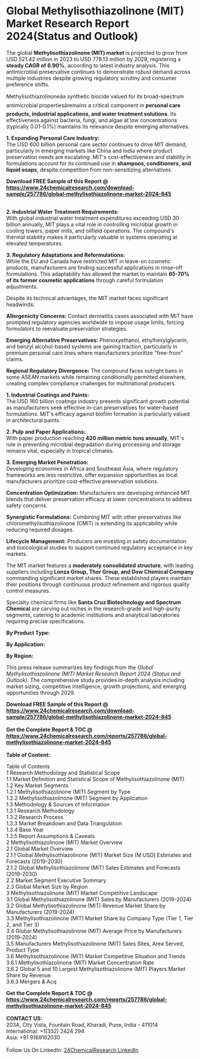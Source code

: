 <h1>Global Methylisothiazolinone (MIT) Market Research Report 2024(Status and Outlook)</h1><p>The global <strong>Methylisothiazolinone (MIT) market</strong> is projected to grow from USD 521.42 million in 2023 to USD 778.13 million by 2029, registering a <strong>steady CAGR of 6.90%</strong>, according to latest industry analysis. This antimicrobial preservative continues to demonstrate robust demand across multiple industries despite growing regulatory scrutiny and consumer preference shifts.</p><p>Methylisothiazolinoneâa synthetic biocide valued for its broad-spectrum antimicrobial propertiesâremains a critical component in <strong>personal care products, industrial applications, and water treatment solutions</strong>. Its effectiveness against bacteria, fungi, and algae at low concentrations (typically 0.01-0.1%) maintains its relevance despite emerging alternatives.</p><p><strong>1. Expanding Personal Care Industry:</strong><br>
The USD 600 billion personal care sector continues to drive MIT demand, particularly in emerging markets like China and India where product preservation needs are escalating. MIT's cost-effectiveness and stability in formulations account for its continued use in <strong>shampoos, conditioners, and liquid soaps</strong>, despite competition from non-sensitizing alternatives.</p><div><b>Download FREE Sample of this Report @ 
            <a href="https://www.24chemicalresearch.com/download-sample/257786/global-methylisothiazolinone-market-2024-845">
            https://www.24chemicalresearch.com/download-sample/257786/global-methylisothiazolinone-market-2024-845</a></b></div><br><p><strong>2. Industrial Water Treatment Requirements:</strong><br>
With global industrial water treatment expenditures exceeding USD 30 billion annually, MIT plays a vital role in controlling microbial growth in cooling towers, paper mills, and oilfield operations. The compound's thermal stability makes it particularly valuable in systems operating at elevated temperatures.</p><p><strong>3. Regulatory Adaptations and Reformulations:</strong><br>
While the EU and Canada have restricted MIT in leave-on cosmetic products, manufacturers are finding successful applications in rinse-off formulations. This adaptability has allowed the market to maintain <strong>65-70% of its former cosmetic applications</strong> through careful formulation adjustments.</p><p>Despite its technical advantages, the MIT market faces significant headwinds:</p><p><strong>Allergenicity Concerns:</strong> Contact dermatitis cases associated with MIT have prompted regulatory agencies worldwide to impose usage limits, forcing formulators to reevaluate preservation strategies.</p><p><strong>Emerging Alternative Preservatives:</strong> Phenoxyethanol, ethylhexylglycerin, and benzyl alcohol-based systems are gaining traction, particularly in premium personal care lines where manufacturers prioritize "free-from" claims.</p><p><strong>Regional Regulatory Divergence:</strong> The compound faces outright bans in some ASEAN markets while remaining conditionally permitted elsewhere, creating complex compliance challenges for multinational producers.</p><p><strong>1. Industrial Coatings and Paints:</strong><br>
The USD 160 billion coatings industry presents significant growth potential as manufacturers seek effective in-can preservatives for water-based formulations. MIT's efficacy against biofilm formation is particularly valued in architectural paints.</p><p><strong>2. Pulp and Paper Applications:</strong><br>
With paper production reaching <strong>420 million metric tons annually</strong>, MIT's role in preventing microbial degradation during processing and storage remains vital, especially in tropical climates.</p><p><strong>3. Emerging Market Penetration:</strong><br>
Developing economies in Africa and Southeast Asia, where regulatory frameworks are less restrictive, offer expansion opportunities as local manufacturers prioritize cost-effective preservation solutions.</p><p><strong>Concentration Optimization:</strong> Manufacturers are developing enhanced MIT blends that deliver preservation efficacy at lower concentrations to address safety concerns.</p><p><strong>Synergistic Formulations:</strong> Combining MIT with other preservatives like chloromethylisothiazolinone (CMIT) is extending its applicability while reducing required dosages.</p><p><strong>Lifecycle Management:</strong> Producers are investing in safety documentation and toxicological studies to support continued regulatory acceptance in key markets.</p><p>The MIT market features a <strong>moderately consolidated structure</strong>, with leading suppliers including <strong>Lonza Group, Thor Group, and Dow Chemical Company</strong> commanding significant market shares. These established players maintain their positions through continuous product refinement and rigorous quality control measures.</p><p>Specialty chemical firms like <strong>Santa Cruz Biotechnology and Spectrum Chemical</strong> are carving out niches in the research-grade and high-purity segments, catering to academic institutions and analytical laboratories requiring precise specifications.</p><p><strong>By Product Type:</strong></p><p><strong>By Application:</strong></p><p><strong>By Region:</strong></p><p>This press release summarizes key findings from the <em>Global Methylisothiazolinone (MIT) Market Research Report 2024 (Status and Outlook)</em>. The comprehensive study provides in-depth analysis including market sizing, competitive intelligence, growth projections, and emerging opportunities through 2029.</p><div><b>Download FREE Sample of this Report @ 
            <a href="https://www.24chemicalresearch.com/download-sample/257786/global-methylisothiazolinone-market-2024-845">
            https://www.24chemicalresearch.com/download-sample/257786/global-methylisothiazolinone-market-2024-845</a></b></div><br><div><b>Get the Complete Report & TOC @ 
            <a href="https://www.24chemicalresearch.com/reports/257786/global-methylisothiazolinone-market-2024-845">
            https://www.24chemicalresearch.com/reports/257786/global-methylisothiazolinone-market-2024-845</a></b></div><br>
            <b>Table of Content:</b><p>Table of Contents<br />
1 Research Methodology and Statistical Scope<br />
1.1 Market Definition and Statistical Scope of Methylisothiazolinone (MIT)<br />
1.2 Key Market Segments<br />
1.2.1 Methylisothiazolinone (MIT) Segment by Type<br />
1.2.2 Methylisothiazolinone (MIT) Segment by Application<br />
1.3 Methodology & Sources of Information<br />
1.3.1 Research Methodology<br />
1.3.2 Research Process<br />
1.3.3 Market Breakdown and Data Triangulation<br />
1.3.4 Base Year<br />
1.3.5 Report Assumptions & Caveats<br />
2 Methylisothiazolinone (MIT) Market Overview<br />
2.1 Global Market Overview<br />
2.1.1 Global Methylisothiazolinone (MIT) Market Size (M USD) Estimates and Forecasts (2019-2030)<br />
2.1.2 Global Methylisothiazolinone (MIT) Sales Estimates and Forecasts (2019-2030)<br />
2.2 Market Segment Executive Summary<br />
2.3 Global Market Size by Region<br />
3 Methylisothiazolinone (MIT) Market Competitive Landscape<br />
3.1 Global Methylisothiazolinone (MIT) Sales by Manufacturers (2019-2024)<br />
3.2 Global Methylisothiazolinone (MIT) Revenue Market Share by Manufacturers (2019-2024)<br />
3.3 Methylisothiazolinone (MIT) Market Share by Company Type (Tier 1, Tier 2, and Tier 3)<br />
3.4 Global Methylisothiazolinone (MIT) Average Price by Manufacturers (2019-2024)<br />
3.5 Manufacturers Methylisothiazolinone (MIT) Sales Sites, Area Served, Product Type<br />
3.6 Methylisothiazolinone (MIT) Market Competitive Situation and Trends<br />
3.6.1 Methylisothiazolinone (MIT) Market Concentration Rate<br />
3.6.2 Global 5 and 10 Largest Methylisothiazolinone (MIT) Players Market Share by Revenue<br />
3.6.3 Mergers & Acq</p><div><b>Get the Complete Report & TOC @ 
            <a href="https://www.24chemicalresearch.com/reports/257786/global-methylisothiazolinone-market-2024-845">
            https://www.24chemicalresearch.com/reports/257786/global-methylisothiazolinone-market-2024-845</a></b></div><br><b>CONTACT US:</b><br>
            203A, City Vista, Fountain Road, Kharadi, Pune, India - 411014<br>
            International: +1(332) 2424 294<br>
            Asia: +91 9169162030 <br><br>
            Follow Us On LinkedIn: <a href="https://www.linkedin.com/company/24chemicalresearch/">24ChemicalResearch LinkedIn</a>